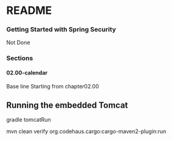 # README #

### Getting Started with Spring Security ###

Not Done


### Sections ###

#### 02.00-calendar ####
Base line Starting from chapter02.00

Running the embedded Tomcat
-
gradle tomcatRun

mvn clean verify org.codehaus.cargo:cargo-maven2-plugin:run


